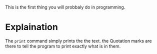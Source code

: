 This is the first thing you will probbaly do in programming.
# Explaination
The ``` print ``` command simply prints the the text. the Quotation marks are there to tell the program to print exactly what is in them.
